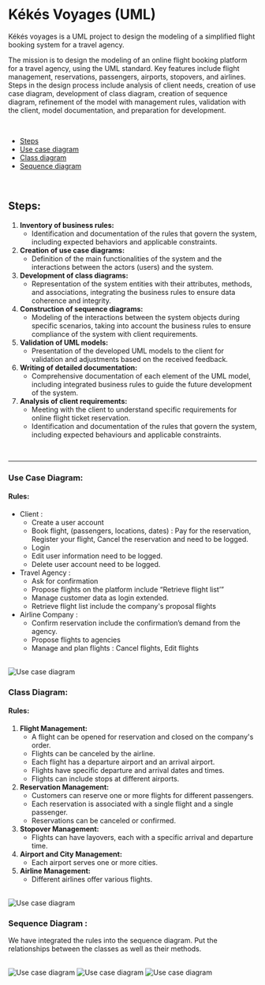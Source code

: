 # Kékés Voyages (UML)

Kékés voyages is a UML project to design the modeling of a simplified flight booking system for a travel agency.


The mission is to design the modeling of an online flight booking platform for a travel agency, using the UML standard. Key features include flight management, reservations, passengers, airports, stopovers, and airlines. Steps in the design process include analysis of client needs, creation of use case diagram, development of class diagram, creation of sequence diagram, refinement of the model with management rules, validation with the client, model documentation, and preparation for development.

<br>

<ul>
    <li><a href="#steps">Steps</a></li>
    <li><a href="#use-case-diagram">Use case diagram</a></li>
    <li><a href="#class-diagram">Class diagram</a></li>
    <li><a href="#sequence-diagram">Sequence diagram</a></li>
</ul>

<br>


## Steps: 



1. **Inventory of business rules:**
    - Identification and documentation of the rules that govern the system, including expected behaviors and applicable constraints.
2. **Creation of use case diagrams:**
    - Definition of the main functionalities of the system and the interactions between the actors (users) and the system.
3. **Development of class diagrams:**
    - Representation of the system entities with their attributes, methods, and associations, integrating the business rules to ensure data coherence and integrity.
4. **Construction of sequence diagrams:**
    - Modeling of the interactions between the system objects during specific scenarios, taking into account the business rules to ensure compliance of the system with client requirements.
5. **Validation of UML models:**
    - Presentation of the developed UML models to the client for validation and adjustments based on the received feedback.
6. **Writing of detailed documentation:**
    - Comprehensive documentation of each element of the UML model, including integrated business rules to guide the future development of the system.
7. **Analysis of client requirements:**
    - Meeting with the client to understand specific requirements for online flight ticket reservation.
    - Identification and documentation of the rules that govern the system, including expected behaviours and applicable constraints.

<br>

---

### Use Case Diagram:

#### Rules:

- Client :
    - Create a user account
    - Book flight, (passengers, locations, dates) : Pay for the reservation, Register your flight, Cancel the reservation and need to be logged.
    - Login
    - Edit user information need to be logged.
    - Delete user account need to be logged.
- Travel Agency :
    - Ask for confirmation
    - Propose flights on the platform include “Retrieve flight list’”
    - Manage customer data as login extended.
    - Retrieve flight list include the company's proposal flights
- Airline Company :
    - Confirm reservation include the confirmation’s demand from the agency.
    - Propose flights to agencies
    - Manage and plan flights : Cancel flights, Edit flights

<br>

<img src="https://raw.githubusercontent.com/desirerichard/KekesVoyages/main/UseCaseDiagram.png" alt="Use case diagram" />

<br>

### Class Diagram:

#### Rules:

1. **Flight Management:**
    - A flight can be opened for reservation and closed on the company's order.
    - Flights can be canceled by the airline.
    - Each flight has a departure airport and an arrival airport.
    - Flights have specific departure and arrival dates and times.
    - Flights can include stops at different airports.
2. **Reservation Management:**
    - Customers can reserve one or more flights for different passengers.
    - Each reservation is associated with a single flight and a single passenger.
    - Reservations can be canceled or confirmed.
3. **Stopover Management:**
    - Flights can have layovers, each with a specific arrival and departure time.
4. **Airport and City Management:**
    - Each airport serves one or more cities.
5. **Airline Management:**
    - Different airlines offer various flights.

<br>

<img src="https://raw.githubusercontent.com/desirerichard/KekesVoyages/main/ClassDiagram.png" alt="Use case diagram" />

<br>

### Sequence Diagram :

We have integrated the rules into the sequence diagram. Put the relationships between the classes as well as their methods.

<br>

<img src="https://raw.githubusercontent.com/desirerichard/KekesVoyages/main/Sequence%20Diagram/SequenceDiagram.png" alt="Use case diagram" />

<img src="https://raw.githubusercontent.com/desirerichard/KekesVoyages/main/Sequence%20Diagram/SequenceDiagram_Login.png" alt="Use case diagram" />

<img src="https://raw.githubusercontent.com/desirerichard/KekesVoyages/main/Sequence%20Diagram/SequenceDiagram_Booking.png" alt="Use case diagram" />
